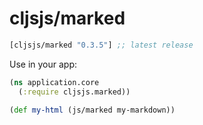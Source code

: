 # cljsjs/marked

[](dependency)
```clojure
[cljsjs/marked "0.3.5"] ;; latest release
```
[](/dependency)

Use in your app:

```clojure
(ns application.core
  (:require cljsjs.marked))

(def my-html (js/marked my-markdown))
```

